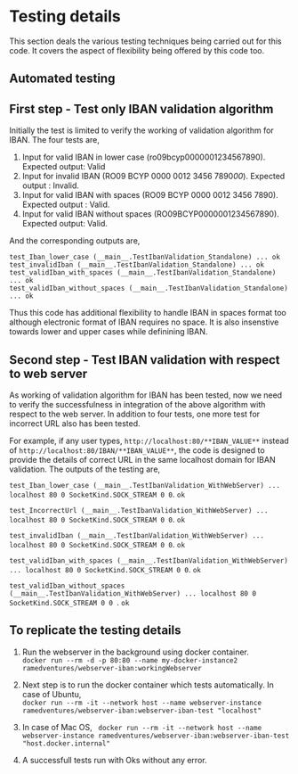 # Testing details

This section deals the various testing techniques being carried out for this code. It covers the aspect of flexibility being offered by this code too.

## Automated testing

## First step - Test only IBAN validation algorithm

Initially the test is limited to verify the working of validation algorithm for IBAN. The four tests are,   

1. Input for valid IBAN in lower case (ro09bcyp0000001234567890). Expected output: Valid
2. Input for invalid IBAN (RO09 BCYP 0000 0012 3456 7890*00*). Expected output : Invalid.
3. Input for valid IBAN with spaces (RO09 BCYP 0000 0012 3456 7890). Expected output : Valid.
4. Input for valid IBAN without spaces (RO09BCYP0000001234567890). Expected output: Valid.

And the corresponding outputs are,    

```test_Iban_lower_case (__main__.TestIbanValidation_Standalone) ... ok```    
```test_invalidIban (__main__.TestIbanValidation_Standalone) ... ok```    
```test_validIban_with_spaces (__main__.TestIbanValidation_Standalone) ... ok```    
```test_validIban_without_spaces (__main__.TestIbanValidation_Standalone) ... ok```   

Thus this code has additional flexibility to handle IBAN in spaces format too although electronic format of IBAN requires no space. It is also insenstive towards lower and upper cases while definining IBAN.

## Second step - Test IBAN validation with respect to web server
As working of validation algorithm for IBAN has been tested, now we need to verify the successfulness in integration of the above algorithm with respect to the web server.
In addition to four tests, one more test for incorrect URL also has been tested.    

For example, if any user types, ```http://localhost:80/**IBAN_VALUE**``` instead of ```http://localhost:80/IBAN/**IBAN_VALUE**```, the code is designed to provide the details of correct URL in the same localhost domain for IBAN validation. The outputs of the testing are,   

```test_Iban_lower_case (__main__.TestIbanValidation_WithWebServer) ... localhost 80 0 SocketKind.SOCK_STREAM 0 0```. ```ok```


```test_IncorrectUrl (__main__.TestIbanValidation_WithWebServer) ... localhost 80 0 SocketKind.SOCK_STREAM 0 0```. ```ok``` 


```test_invalidIban (__main__.TestIbanValidation_WithWebServer) ... localhost 80 0 SocketKind.SOCK_STREAM 0 0```. ```ok``` 


```test_validIban_with_spaces (__main__.TestIbanValidation_WithWebServer) ... localhost 80 0 SocketKind.SOCK_STREAM 0 0```. ```ok```

```test_validIban_without_spaces (__main__.TestIbanValidation_WithWebServer) ... localhost 80 0 SocketKind.SOCK_STREAM 0 0 ```. ```ok```    

## To replicate the testing details
1. Run the webserver in the background using docker container.    
```docker run --rm -d -p 80:80 --name my-docker-instance2 ramedventures/webserver-iban:workingWebserver```

2. Next step is to run the docker container which tests automatically. In case of Ubuntu,   
```docker run --rm -it --network host --name webserver-instance ramedventures/webserver-iban:webserver-iban-test "localhost"```    

3. In case of Mac OS,
``` docker run --rm -it --network host --name webserver-instance ramedventures/webserver-iban:webserver-iban-test "host.docker.internal"```   

4. A successfull tests run with Oks without any error.
